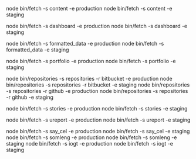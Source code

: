    node bin/fetch -s content -e production
   node bin/fetch -s content -e staging

   node bin/fetch -s dashboard -e production
   node bin/fetch -s dashboard -e staging

   node bin/fetch -s formatted_data -e production
   node bin/fetch -s formatted_data -e staging

   node bin/fetch -s portfolio -e production
   node bin/fetch -s portfolio -e staging

   node bin/repositories -s repositories -r bitbucket -e production
   node bin/repositories -s repositories -r bitbucket -e staging
   node bin/repositories -s repositories -r github -e production
   node bin/repositories -s repositories -r github -e staging

   node bin/fetch  -s stories -e production
   node bin/fetch -s stories -e staging

   node bin/fetch  -s ureport -e production
   node bin/fetch -s ureport -e staging

   node bin/fetch -s say_cel -e production
   node bin/fetch -s say_cel -e staging
   node bin/fetch  -s somleng -e production
   node bin/fetch -s somleng -e staging
   node bin/fetch -s iogt -e production
   node bin/fetch -s iogt -e staging
